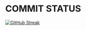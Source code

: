 # COMMIT STATUS
[![GitHub Streak](https://github-readme-streak-stats.herokuapp.com/?user=yuya0405)](https://git.io/streak-stats)
